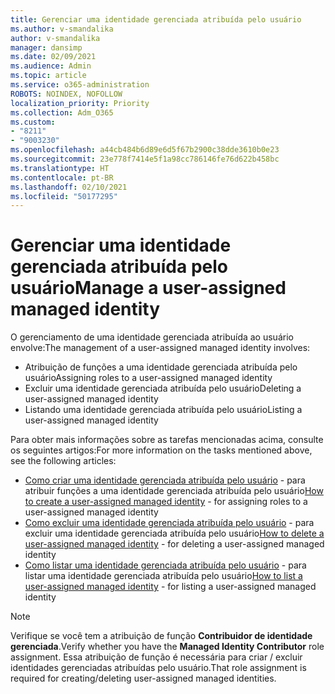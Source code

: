 ```yaml
---
title: Gerenciar uma identidade gerenciada atribuída pelo usuário
ms.author: v-smandalika
author: v-smandalika
manager: dansimp
ms.date: 02/09/2021
ms.audience: Admin
ms.topic: article
ms.service: o365-administration
ROBOTS: NOINDEX, NOFOLLOW
localization_priority: Priority
ms.collection: Adm_O365
ms.custom:
- "8211"
- "9003230"
ms.openlocfilehash: a44cb484b6d89e6d5f67b2900c38dde3610b0e23
ms.sourcegitcommit: 23e778f7414e5f1a98cc786146fe76d622b458bc
ms.translationtype: HT
ms.contentlocale: pt-BR
ms.lasthandoff: 02/10/2021
ms.locfileid: "50177295"
---
```

# <a name="manage-a-user-assigned-managed-identity"></a><span data-ttu-id="465fc-102">Gerenciar uma identidade gerenciada atribuída pelo usuário</span><span class="sxs-lookup"><span data-stu-id="465fc-102">Manage a user-assigned managed identity</span></span>

<span data-ttu-id="465fc-103">O gerenciamento de uma identidade gerenciada atribuída ao usuário envolve:</span><span class="sxs-lookup"><span data-stu-id="465fc-103">The management of a user-assigned managed identity involves:</span></span>

- <span data-ttu-id="465fc-104">Atribuição de funções a uma identidade gerenciada atribuída pelo usuário</span><span class="sxs-lookup"><span data-stu-id="465fc-104">Assigning roles to a user-assigned managed identity</span></span>
- <span data-ttu-id="465fc-105">Excluir uma identidade gerenciada atribuída pelo usuário</span><span class="sxs-lookup"><span data-stu-id="465fc-105">Deleting a user-assigned managed identity</span></span>
- <span data-ttu-id="465fc-106">Listando uma identidade gerenciada atribuída pelo usuário</span><span class="sxs-lookup"><span data-stu-id="465fc-106">Listing a user-assigned managed identity</span></span>

<span data-ttu-id="465fc-107">Para obter mais informações sobre as tarefas mencionadas acima, consulte os seguintes artigos:</span><span class="sxs-lookup"><span data-stu-id="465fc-107">For more information on the tasks mentioned above, see the following articles:</span></span>

- <span data-ttu-id="465fc-108">[Como criar uma identidade gerenciada atribuída pelo usuário](https://docs.microsoft.com/azure/active-directory/managed-identities-azure-resources/how-to-manage-ua-identity-portal) - para atribuir funções a uma identidade gerenciada atribuída pelo usuário</span><span class="sxs-lookup"><span data-stu-id="465fc-108">[How to create a user-assigned managed identity](https://docs.microsoft.com/azure/active-directory/managed-identities-azure-resources/how-to-manage-ua-identity-portal) - for assigning roles to a user-assigned managed identity</span></span>
- <span data-ttu-id="465fc-109">[Como excluir uma identidade gerenciada atribuída pelo usuário](https://docs.microsoft.com/azure/active-directory/managed-identities-azure-resources/how-to-manage-ua-identity-portal) - para excluir uma identidade gerenciada atribuída pelo usuário</span><span class="sxs-lookup"><span data-stu-id="465fc-109">[How to delete a user-assigned managed identity](https://docs.microsoft.com/azure/active-directory/managed-identities-azure-resources/how-to-manage-ua-identity-portal) - for deleting a user-assigned managed identity</span></span>
- <span data-ttu-id="465fc-110">[Como listar uma identidade gerenciada atribuída pelo usuário](https://docs.microsoft.com/azure/active-directory/managed-identities-azure-resources/how-to-manage-ua-identity-portal) - para listar uma identidade gerenciada atribuída pelo usuário</span><span class="sxs-lookup"><span data-stu-id="465fc-110">[How to list a user-assigned managed identity](https://docs.microsoft.com/azure/active-directory/managed-identities-azure-resources/how-to-manage-ua-identity-portal) - for listing a user-assigned managed identity</span></span>

> [!NOTE]
> <span data-ttu-id="465fc-111">Verifique se você tem a atribuição de função **Contribuidor de identidade gerenciada**.</span><span class="sxs-lookup"><span data-stu-id="465fc-111">Verify whether you have the **Managed Identity Contributor** role assignment.</span></span> <span data-ttu-id="465fc-112">Essa atribuição de função é necessária para criar / excluir identidades gerenciadas atribuídas pelo usuário.</span><span class="sxs-lookup"><span data-stu-id="465fc-112">That role assignment is required for creating/deleting user-assigned managed identities.</span></span>
